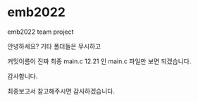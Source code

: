 # emb2022
emb2022 team project

안녕하세요?
기타 폴더들은 무시하고

커밋이름이 진짜 최종 main.c 12.21 인 main.c 파일만 보면 되겠습니다.

감사합니다.

최종보고서 참고해주시면 감사하겠습니다.
